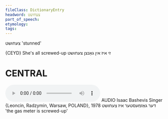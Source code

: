 ```yaml
---
fileClass: DictionaryEntry
headword: צעחושט
part_of_speech: 
etymology: 
tags: 
---
```

צעחושט
'stunned'

{CEYD}
She's all screwed-up זי איז אין גאַנצן צעחושט

CENTRAL
========

<audio controls src="https://ia801503.us.archive.org/5/items/BashevisLexicon/DerGazmesterIzTsekhusht-IsaacBashevisSinger1978.mp3"></audio>
AUDIO Isaac Bashevis Singer {Leoncin, Radzymin, Warsaw, POLAND}, 1978
דער גאַזמעסטער איז צעחושט 'the gas meter is screwed-up'
